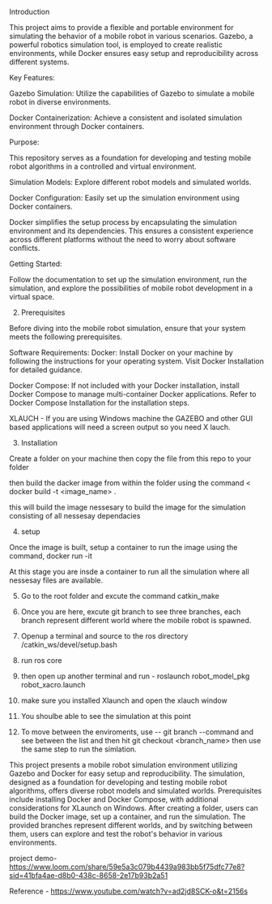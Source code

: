Introduction

 This project aims to provide a flexible and portable environment for simulating the behavior of a mobile robot in various scenarios. Gazebo, a powerful robotics simulation tool, is employed to create realistic environments, while Docker ensures easy setup and reproducibility across different systems.

Key Features:

Gazebo Simulation: Utilize the capabilities of Gazebo to simulate a mobile robot in diverse environments.

Docker Containerization: Achieve a consistent and isolated simulation environment through Docker containers.

Purpose:

This repository serves as a foundation for developing and testing mobile robot algorithms in a controlled and virtual environment. 

Simulation Models: Explore different robot models and simulated worlds.

Docker Configuration: Easily set up the simulation environment using Docker containers.


Docker simplifies the setup process by encapsulating the simulation environment and its dependencies. This ensures a consistent experience across different platforms without the need to worry about software conflicts.

Getting Started:

Follow the documentation to set up the simulation environment, run the simulation, and explore the possibilities of mobile robot development in a virtual space.

2. Prerequisites
   
Before diving into the mobile robot simulation, ensure that your system meets the following prerequisites.

Software Requirements:
Docker: Install Docker on your machine by following the instructions for your operating system. Visit Docker Installation for detailed guidance.

Docker Compose: If not included with your Docker installation, install Docker Compose to manage multi-container Docker applications. Refer to Docker Compose Installation for the installation steps.

XLAUCH - If you are using Windows machine the GAZEBO and other GUI based applications will need a screen output so you need X lauch.

3. Installation

Create a folder on your machine then copy the file from this repo to your folder

then build the dacker image from within the folder using the command < docker build -t <image_name> .

this will build the image nessesary to build the image for the simulation consisting of all nessesay dependacies

4. setup

Once the image is built, setup a container to run the image using the command, docker run -it <imagename> 

At this stage you are insde a container to run all the simulation where all nessesay files are available.

5. Go to the root folder and excute the command catkin_make

6. Once you are here, excute git branch to see three branches, each branch represent different world where the mobile robot is spawned.

7. Openup a terminal and source to the ros directory /catkin_ws/devel/setup.bash

8. run ros core

9. then open up another terminal and run -  roslaunch robot_model_pkg robot_xacro.launch

10. make sure you installed Xlaunch and open the xlauch window

11. You shoulbe able to see the simulation at this point

12. To move between the enviroments, use -- git branch --command and see between the list and then hit git checkout <branch_name> then use the same step to run the simlation.

This project presents a mobile robot simulation environment utilizing Gazebo and Docker for easy setup and reproducibility. The simulation, designed as a foundation for developing and testing mobile robot algorithms, offers diverse robot models and simulated worlds. Prerequisites include installing Docker and Docker Compose, with additional considerations for XLaunch on Windows. After creating a folder, users can build the Docker image, set up a container, and run the simulation. The provided branches represent different worlds, and by switching between them, users can explore and test the robot's behavior in various environments.

project demo- 
https://www.loom.com/share/59e5a3c079b4439a983bb5f75dfc77e8?sid=41bfa4ae-d8b0-438c-8658-2e17b93b2a51

Reference -
https://www.youtube.com/watch?v=ad2jd8SCK-o&t=2156s
